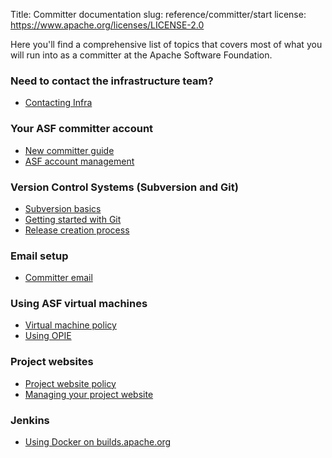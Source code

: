 Title: Committer documentation
slug: reference/committer/start
license: https://www.apache.org/licenses/LICENSE-2.0

Here you'll find a comprehensive list of topics that covers most of what you will run into
as a committer at the Apache Software Foundation.


### Need to contact the infrastructure team?

- <a href="https://infra.apache.org/contact.html">Contacting Infra</a>

### Your ASF committer account

- <a href="https://infra.apache.org/new-committers-guide.html">New committer guide</a>
- <a href="https://infra.apache.org/account-mgmt.html">ASF account management</a>

### Version Control Systems (Subversion and Git)

- <a href="https://infra.apache.org/svn-basics.html">Subversion basics</a>
- <a href="https://infra.apache.org/git-primer.html">Getting started with Git</a>
- <a href="https://infra.apache.org/release-publishing.html">Release creation process</a>

### Email setup

- <a href="https://infra.apache.org/committer-email.html">Committer email</a>


### Using ASF virtual machines

- <a href="https://infra.apache.org/vm-policy.html">Virtual machine policy</a>
- <a href="https://cwiki.apache.org/confluence/display/INFRA/OPIE" target="_blank">Using OPIE</a>

### Project websites

- <a href="https://infra.apache.org/project-site-policy.html">Project website policy</a>
- <a href="https://infra.apache.org/project-site.html">Managing your project website</a>


### Jenkins

- <a href="https://infra.apache.org/release-distribution.html#dockerhub">Using Docker on builds.apache.org</a>
